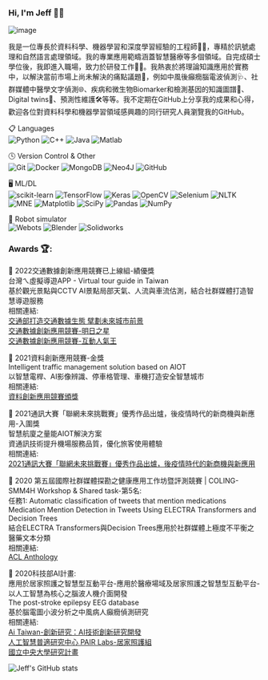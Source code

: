 ### Hi, I'm Jeff 👋😎

![image](https://user-images.githubusercontent.com/61589737/226789338-66e8a220-b750-4019-ad7d-43574e31592e.png)

我是一位專長於資料科學、機器學習和深度學習經驗的工程師👨‍💻，專精於訊號處理和自然語言處理領域。我的專業應用範疇涵蓋智慧醫療等多個領域。自完成碩士學位後，我即進入職場，致力於研發工作🧐💡。我熱衷於將理論知識應用於實務中，以解決當前市場上尚未解決的痛點議題🤔，例如中風後癲癇腦電波偵測🩺、社群媒體中醫學文字偵測🌐、疾病和微生物Biomarker和檢測基因的知識圖譜🧬、Digital twins👥、預測性維護🛠️等等。我不定期在GitHub上分享我的成果和心得，歡迎各位對資料科學和機器學習領域感興趣的同行研究人員瀏覽我的GitHub。  

📋 Languages  
![Python](https://img.shields.io/badge/python-3670A0?style=for-the-badge&logo=python&logoColor=ffdd54)
![C++](https://img.shields.io/badge/c++-%2300599C.svg?style=for-the-badge&logo=c%2B%2B&logoColor=white)
![Java](https://img.shields.io/badge/java-%23ED8B00.svg?style=for-the-badge&logo=java&logoColor=white)
![Matlab](https://img.shields.io/badge/Matlab-%2339457E.svg?style=for-the-badge&logo=matlab&logoColor=white)

🕓 Version Control & Other  
![Git](https://img.shields.io/badge/git-%23F05033.svg?style=for-the-badge&logo=git&logoColor=white)
![Docker](https://img.shields.io/badge/docker-%230db7ed.svg?style=for-the-badge&logo=docker&logoColor=white)
![MongoDB](https://img.shields.io/badge/MongoDB-%234ea94b.svg?style=for-the-badge&logo=mongodb&logoColor=white)
![Neo4J](https://img.shields.io/badge/Neo4j-008CC1?style=for-the-badge&logo=neo4j&logoColor=white)
![GitHub](https://img.shields.io/badge/github-%23121011.svg?style=for-the-badge&logo=github&logoColor=white)

🖥️ ML/DL  
![scikit-learn](https://img.shields.io/badge/scikit--learn-%23F7931E.svg?style=for-the-badge&logo=scikit-learn&logoColor=white)
![TensorFlow](https://img.shields.io/badge/TensorFlow-%23FF6F00.svg?style=for-the-badge&logo=TensorFlow&logoColor=white)
![Keras](https://img.shields.io/badge/Keras-%23D00000.svg?style=for-the-badge&logo=Keras&logoColor=white)
![OpenCV](https://img.shields.io/badge/opencv-%23white.svg?style=for-the-badge&logo=opencv&logoColor=white)
![Selenium](https://img.shields.io/badge/-selenium-%43B02A?style=for-the-badge&logo=selenium&logoColor=white)
![NLTK](https://img.shields.io/badge/NLTK-%23D42029.svg?style=for-the-badge&logo=NLTK&logoColor=white)
![MNE](https://img.shields.io/badge/MNE-%231DA1F2.svg?style=for-the-badge&logo=MNE&logoColor=white)
![Matplotlib](https://img.shields.io/badge/Matplotlib-%23ffffff.svg?style=for-the-badge&logo=Matplotlib&logoColor=black)
![SciPy](https://img.shields.io/badge/SciPy-%230C55A5.svg?style=for-the-badge&logo=scipy&logoColor=%white)
![Pandas](https://img.shields.io/badge/pandas-%23150458.svg?style=for-the-badge&logo=pandas&logoColor=white)
![NumPy](https://img.shields.io/badge/numpy-%23013243.svg?style=for-the-badge&logo=numpy&logoColor=white)

🤖 Robot simulator   
![Webots](https://img.shields.io/badge/Webots-red?style=for-the-badge&logo=Webots&logoColor=black)
![Blender](https://img.shields.io/badge/Blender-blue?style=for-the-badge&logo=blender&logoColor=orange)
![Solidworks](https://img.shields.io/badge/Solidworks-red?style=for-the-badge&logo=solidworks&logoColor=red)



### Awards 🏆:   

🥇 2022交通數據創新應用競賽已上線組-績優獎   
台灣ㄟ虛擬導遊APP - Virtual tour guide in Taiwan   
基於觀光景點與CCTV AI景點局部天氣、人流與車流估測，結合社群媒體打造智慧導遊服務   
相關連結:   
[交通部打造交通數據生態 擘劃未來城市前景](https://lnkd.in/guWwqva7)   
[交通數據創新應用競賽-明日之星](https://lnkd.in/g7uagvUQ)   
[交通數據創新應用競賽-互動人氣王](https://lnkd.in/g9D8CPnK)   

🥇 2021資料創新應用競賽-金獎   
Intelligent traffic management solution based on AIOT   
以智慧電桿、AI影像辨識、停車格管理、車機打造安全智慧城市   
相關連結:   
[資料創新應用競賽頒獎](https://www.facebook.com/permalink.php?story_fbid=1262259131069719&id=312112366084405)   

🥇 2021通訊大賽「聯網未來挑戰賽」優秀作品出爐，後疫情時代的新商機與新應用-入圍獎   
智慧航廈之量能AIOT解決方案   
資通訊技術提升機場服務品質，優化旅客使用體驗   
相關連結:   
[2021通訊大賽「聯網未來挑戰賽」優秀作品出爐，後疫情時代的新商機與新應用](https://www.techbang.com/posts/91893-2021-mobileheroes-connect-future-outstanding-works)    

🥇 2020 第五屆國際社群媒體探勘之健康應用工作坊暨評測競賽 | COLING-SMM4H Workshop & Shared task-第5名:   
任務1: Automatic classification of tweets that mention medications
Medication Mention Detection in Tweets Using ELECTRA Transformers and Decision Trees   
結合ELECTRA Transformers與Decision Trees應用於社群媒體上極度不平衡之醫藥文本分類   
相關連結:   
[ACL Anthology](https://aclanthology.org/2020.smm4h-1.23/)   

🥇 2020科技部AI計畫:   
應用於居家照護之智慧型互動平台-應用於醫療場域及居家照護之智慧型互動平台-以人工智慧為核心之腦波人機介面開發   
The post-stroke epilepsy EEG database   
基於腦電圖小波分析之中風病人癲癇偵測研究   
相關連結:   
[Ai Taiwan-創新研究：AI技術創新研究開發](https://lnkd.in/gFPPiYnW)   
[人工智慧普適研究中心 PAIR Labs-居家照護組](https://lnkd.in/g-mi_EJz)   
[國立中央大學研究計畫](https://lnkd.in/gvtC_2X6)   

<!--
**jeffhong824/jeffhong824** is a ✨ _special_ ✨ repository because its `README.md` (this file) appears on your GitHub profile.

Here are some ideas to get you started:

- 🔭 I’m currently working on ...
- 🌱 I’m currently learning ...
- 👯 I’m looking to collaborate on ...
- 🤔 I’m looking for help with ...
- 💬 Ask me about ...
- 📫 How to reach me: ...
- 😄 Pronouns: ...
- ⚡ Fun fact: ...
-->


![Jeff's GitHub stats](https://github-readme-stats.vercel.app/api?username=jeffhong824&show_icons=true&theme=radical)
